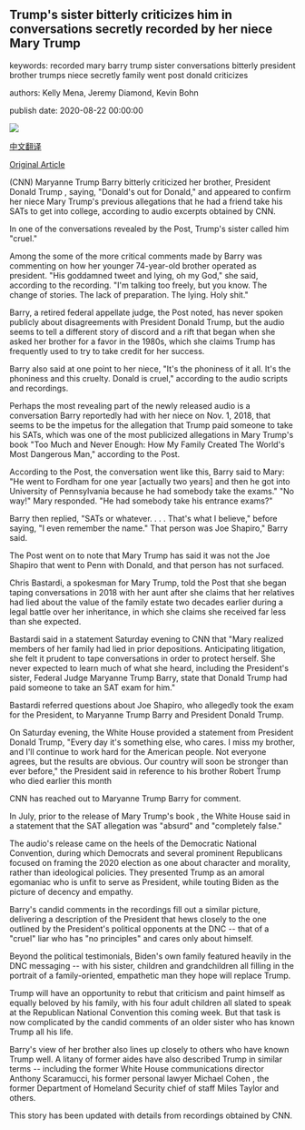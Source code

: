 ## Trump's sister bitterly criticizes him in conversations secretly recorded by her niece Mary Trump

keywords: recorded mary barry trump sister conversations bitterly president brother trumps niece secretly family went post donald criticizes

authors: Kelly Mena, Jeremy Diamond, Kevin Bohn

publish date: 2020-08-22 00:00:00

![](https://cdn.cnn.com/cnnnext/dam/assets/200821123409-01-donald-trump-0821-super-tease.jpg)

[中文翻译](Trump%27s%20sister%20bitterly%20criticizes%20him%20in%20conversations%20secretly%20recorded%20by%20her%20niece%20Mary%20Trump_zh.md)

[Original Article](https://edition.cnn.com/2020/08/22/politics/maryanne-trump-barry-donald-trump-mary-trump/index.html)

(CNN) Maryanne Trump Barry bitterly criticized her brother, President Donald Trump , saying, "Donald's out for Donald," and appeared to confirm her niece Mary Trump's previous allegations that he had a friend take his SATs to get into college, according to audio excerpts obtained by CNN.

In one of the conversations revealed by the Post, Trump's sister called him "cruel."

Among the some of the more critical comments made by Barry was commenting on how her younger 74-year-old brother operated as president. "His goddamned tweet and lying, oh my God," she said, according to the recording. "I'm talking too freely, but you know. The change of stories. The lack of preparation. The lying. Holy shit."

Barry, a retired federal appellate judge, the Post noted, has never spoken publicly about disagreements with President Donald Trump, but the audio seems to tell a different story of discord and a rift that began when she asked her brother for a favor in the 1980s, which she claims Trump has frequently used to try to take credit for her success.

Barry also said at one point to her niece, "It's the phoniness of it all. It's the phoniness and this cruelty. Donald is cruel," according to the audio scripts and recordings.

Perhaps the most revealing part of the newly released audio is a conversation Barry reportedly had with her niece on Nov. 1, 2018, that seems to be the impetus for the allegation that Trump paid someone to take his SATs, which was one of the most publicized allegations in Mary Trump's book "Too Much and Never Enough: How My Family Created The World's Most Dangerous Man," according to the Post.

According to the Post, the conversation went like this, Barry said to Mary: "He went to Fordham for one year [actually two years] and then he got into University of Pennsylvania because he had somebody take the exams." "No way\!" Mary responded. "He had somebody take his entrance exams?"

Barry then replied, "SATs or whatever. . . . That's what I believe," before saying, "I even remember the name." That person was Joe Shapiro," Barry said.

The Post went on to note that Mary Trump has said it was not the Joe Shapiro that went to Penn with Donald, and that person has not surfaced.

Chris Bastardi, a spokesman for Mary Trump, told the Post that she began taping conversations in 2018 with her aunt after she claims that her relatives had lied about the value of the family estate two decades earlier during a legal battle over her inheritance, in which she claims she received far less than she expected.

Bastardi said in a statement Saturday evening to CNN that "Mary realized members of her family had lied in prior depositions. Anticipating litigation, she felt it prudent to tape conversations in order to protect herself. She never expected to learn much of what she heard, including the President's sister, Federal Judge Maryanne Trump Barry, state that Donald Trump had paid someone to take an SAT exam for him."

Bastardi referred questions about Joe Shapiro, who allegedly took the exam for the President, to Maryanne Trump Barry and President Donald Trump.

On Saturday evening, the White House provided a statement from President Donald Trump, "Every day it's something else, who cares. I miss my brother, and I'll continue to work hard for the American people. Not everyone agrees, but the results are obvious. Our country will soon be stronger than ever before," the President said in reference to his brother Robert Trump who died earlier this month

CNN has reached out to Maryanne Trump Barry for comment.

In July, prior to the release of Mary Trump's book , the White House said in a statement that the SAT allegation was "absurd" and "completely false."

The audio's release came on the heels of the Democratic National Convention, during which Democrats and several prominent Republicans focused on framing the 2020 election as one about character and morality, rather than ideological policies. They presented Trump as an amoral egomaniac who is unfit to serve as President, while touting Biden as the picture of decency and empathy.

Barry's candid comments in the recordings fill out a similar picture, delivering a description of the President that hews closely to the one outlined by the President's political opponents at the DNC -- that of a "cruel" liar who has "no principles" and cares only about himself.

Beyond the political testimonials, Biden's own family featured heavily in the DNC messaging -- with his sister, children and grandchildren all filling in the portrait of a family-oriented, empathetic man they hope will replace Trump.

Trump will have an opportunity to rebut that criticism and paint himself as equally beloved by his family, with his four adult children all slated to speak at the Republican National Convention this coming week. But that task is now complicated by the candid comments of an older sister who has known Trump all his life.

Barry's view of her brother also lines up closely to others who have known Trump well. A litany of former aides have also described Trump in similar terms -- including the former White House communications director Anthony Scaramucci, his former personal lawyer Michael Cohen , the former Department of Homeland Security chief of staff Miles Taylor and others.

This story has been updated with details from recordings obtained by CNN.